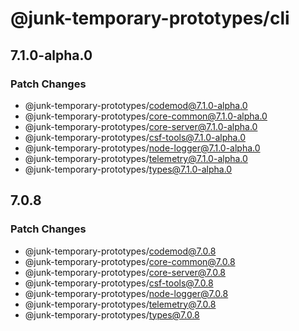 # @junk-temporary-prototypes/cli

## 7.1.0-alpha.0

### Patch Changes

- @junk-temporary-prototypes/codemod@7.1.0-alpha.0
- @junk-temporary-prototypes/core-common@7.1.0-alpha.0
- @junk-temporary-prototypes/core-server@7.1.0-alpha.0
- @junk-temporary-prototypes/csf-tools@7.1.0-alpha.0
- @junk-temporary-prototypes/node-logger@7.1.0-alpha.0
- @junk-temporary-prototypes/telemetry@7.1.0-alpha.0
- @junk-temporary-prototypes/types@7.1.0-alpha.0

## 7.0.8

### Patch Changes

- @junk-temporary-prototypes/codemod@7.0.8
- @junk-temporary-prototypes/core-common@7.0.8
- @junk-temporary-prototypes/core-server@7.0.8
- @junk-temporary-prototypes/csf-tools@7.0.8
- @junk-temporary-prototypes/node-logger@7.0.8
- @junk-temporary-prototypes/telemetry@7.0.8
- @junk-temporary-prototypes/types@7.0.8
